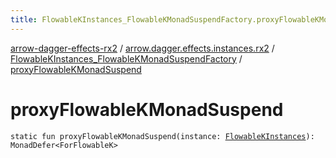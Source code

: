 ```yaml
---
title: FlowableKInstances_FlowableKMonadSuspendFactory.proxyFlowableKMonadSuspend - arrow-dagger-effects-rx2
---
```


[arrow-dagger-effects-rx2](../../index.html) / [arrow.dagger.effects.instances.rx2](../index.html) / [FlowableKInstances_FlowableKMonadSuspendFactory](index.html) / [proxyFlowableKMonadSuspend](./proxy-flowable-k-monad-suspend.html)

# proxyFlowableKMonadSuspend

`static fun proxyFlowableKMonadSuspend(instance: `[`FlowableKInstances`](../-flowable-k-instances/index.html)`): MonadDefer<ForFlowableK>`